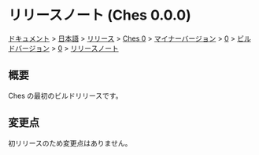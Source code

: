 # リリースノート (Ches 0.0.0)

[ドキュメント](../../../../../../../../index.md) > [日本語](../../../../../../../index.md) > [リリース](../../../../../../index.md) > [Ches 0](../../../../../index.md) > [マイナーバージョン](../../../../index.md) > [0](../../../index.md) > [ビルドバージョン](../../index.md) > [0](../index.md) > [リリースノート](./index.md)

## 概要

Ches の最初のビルドリリースです。

## 変更点

初リリースのため変更点はありません。

